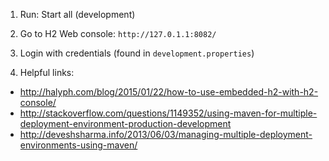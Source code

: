 1. Run: Start all (development)

2. Go to H2 Web console: `http://127.0.1.1:8082/`

3. Login with credentials (found in `development.properties`)

4. Helpful links:

* http://halyph.com/blog/2015/01/22/how-to-use-embedded-h2-with-h2-console/
* http://stackoverflow.com/questions/1149352/using-maven-for-multiple-deployment-environment-production-development
* http://deveshsharma.info/2013/06/03/managing-multiple-deployment-environments-using-maven/
